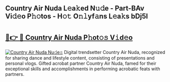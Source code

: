 ## Country Air Nuda L𝚎a𝚔ed N𝚞𝚍e - Part-BAv Vi𝚍𝚎o P𝚑𝚘tos - H𝚘𝚝 O𝚗𝚕yf𝚊ns L𝚎a𝚔s bDj5l

# <h2><a href="http://kf69j7g.oniu.top/?m=Country+Air+Nuda">🔗👉 🔴 Country Air Nuda P𝚑ot𝚘𝚜 V𝚒d𝚎o</a></h2>

[![Country Air Nuda Nu𝚍e𝚜](https://i.imgur.com/0qMVB7G.gif)](http://kf69j7g.oniu.top/?m=Country+Air+Nuda)
Digital trendsetter Country Air Nuda, recognized for sharing dance and lifestyle content, consisting of presentations and personal vlogs. Gifted acrobat partner Country Air Nuda, famed for their exceptional skills and accomplishments in performing acrobatic feats with partners.  
